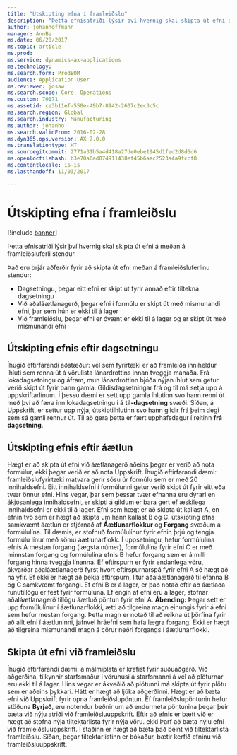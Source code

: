 ```yaml
---
title: "Útskipting efna í framleiðslu"
description: "Þetta efnisatriði lýsir því hvernig skal skipta út efni á meðan á framleiðsluferli stendur."
author: johanhoffmann
manager: AnnBe
ms.date: 06/20/2017
ms.topic: article
ms.prod: 
ms.service: dynamics-ax-applications
ms.technology: 
ms.search.form: ProdBOM
audience: Application User
ms.reviewer: josaw
ms.search.scope: Core, Operations
ms.custom: 70171
ms.assetid: ce3b11ef-550e-49b7-8942-2607c2ec3c5c
ms.search.region: Global
ms.search.industry: Manufacturing
ms.author: johanho
ms.search.validFrom: 2016-02-28
ms.dyn365.ops.version: AX 7.0.0
ms.translationtype: HT
ms.sourcegitcommit: 2771a31b5a4d418a27de0ebe1945d1fed2d8d6d6
ms.openlocfilehash: b3e70a6ad074911438ef45b6aac2523a4a9fccf8
ms.contentlocale: is-is
ms.lasthandoff: 11/03/2017

---
```


# <a name="material-substitution-in-manufacturing"></a>Útskipting efna í framleiðslu

[!include [banner](../includes/banner.md)]

Þetta efnisatriði lýsir því hvernig skal skipta út efni á meðan á framleiðsluferli stendur. 

Það eru þrjár aðferðir fyrir að skipta út efni meðan á framleiðsluferlinu stendur:

-   Dagsetningu, þegar eitt efni er skipt út fyrir annað eftir tiltekna dagsetningu
-   Við aðaláætlanagerð, þegar efni í formúlu er skipt út með mismunandi efni, þar sem hún er ekki til á lager
-   Við framleiðslu, þegar efni er óvænt er ekki til á lager og er skipt út með mismunandi efni

## <a name="substituting-material-by-date"></a>Útskipting efnis eftir dagsetningu
Íhugið eftirfarandi aðstæður: vél sem fyrirtæki er að framleiða inniheldur íhluti sem renna út á vörulista lánardrottins innan tveggja mánaða. Frá lokadagsetningu og áfram, mun lánardrottinn bjóða nýjan íhlut sem getur verið skipt út fyrir þann gamla. Gildisdagsetningar frá og til  má setja upp á uppskriftarlínum. Í þessu dæmi er sett upp gamla íhlutinn svo hann renni út með því að færa inn lokadagsetningu í á **til-dagsetning** svæði. Síðan, á Uppskrift, er settur upp nýja, útskiptiíhlutinn svo hann gildir frá þeim degi sem sá gamli rennur út. Til að gera þetta er fært upphafsdagur í reitinn **frá dagsetning**.

## <a name="substituting-material-by-planning"></a>Útskipting efnis eftir áætlun
Hægt er að skipta út efni við áætlanagerð aðeins þegar er verið að nota formúlur, ekki þegar verið er að nota Uppskrift. Íhugið eftirfarandi dæmi: framleiðslufyrirtæki matvara gerir sósu úr formúlu sem er með 20 innihaldsefni. Eitt innihaldsefni í formúlunni getur verið skipt út fyrir eitt eða tvær önnur efni. Hins vegar, þar sem þessar tvær efnanna eru dýrari en ákjósanlega innihaldsefni, er skipti á gildum er bara gert ef æskilega innihaldsefni er ekki til á lager. Efni sem hægt er að skipta út kallast A, en efnin tvö sem er hægt að skipta um hann kallast B og C. útskipting efna samkvæmt áætlun er stjórnað af **Áætlunarflokkur** og **Forgang** svæðum á formúlulína. Til dæmis, er stofnuð formúlulínur fyrir efnin þrjú og tengja formúlu línur með sömu áætlunarflokk. Í uppsetningu, hefur  formúlulína efnis A mestan forgang (lægsta númer), formúlulína fyrir efni C er með minnstan forgang og formúlulína efnis B hefur forgang sem er á milli forgang hinna tveggja línanna. Ef eftirspurn er fyrir endanlega vöru, ákvarðar aðaláætlanagerð fyrst hvort eftirspurnarspá fyrir efni A sé hægt að ná yfir. Ef ekki er hægt að þekja eftirspurn, lítur aðaláætlanagerð til efanna B og C samkvæmt forgangi. Ef efni B er á lager, er það notað eftir að áætlaða runutillögu er fest fyrir formúluna. Ef engin af efni eru á lager, stofnar aðaláætlanagerð tillögu áætluð pöntun fyrir efni A. **Ábending:** Þegar sett er upp formúlulínur í áætlunarflokki, ætti að tilgreina magn einungis fyrir á efni sem hefur mestan forgang. Þetta magn er notað til að reikna út þörfina fyrir að allt efni í áætluninni, jafnvel hráefni sem hafa lægra forgang. Ekki er hægt að tilgreina mismunandi magn á cörur neðri forgangs í áætlunarflokki.

## <a name="substituting-material-during-production"></a>Skipta út efni við framleiðslu
Íhugið eftirfarandi dæmi: á málmiplata er krafist fyrir suðuaðgerð. Við aðgerðina, tilkynnir starfsmaður í vöruhúsi á starfsmanni á vél að plöturnar eru ekki til á lager. Hins vegar er ákveðið að plötunni má skipta út fyrir plötu sem er aðeins þykkari. Hátt er hægt að ljúka aðgerðinni. Hægt er að bæta efni við Uppskrift fyrir opna framleiðslupöntun. Ef framleiðslupöntunin hefur stöðuna **Byrjað**, eru notendur beðnir um að endurmeta pöntunina þegar þeir bæta við nýju atriði við framleiðsluuppskrift. Eftir að efnis er bætt við er hægt að stofna nýja tiltektarlista fyrir nýja vöru. ekki Þarf að bæta nýju efni við framleiðsluuppskrift. Í staðinn er hægt að bæta það beint við tiltektarlista framleiðslu. Síðan, þegar tiltektarlistinn er bókaður, bætir kerfið efninu við  framleiðsluuppskrift.




